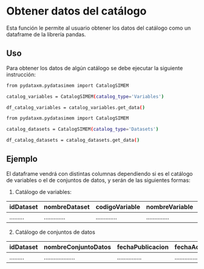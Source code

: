 # Obtener datos del catálogo

Esta función le permite al usuario obtener los datos del catálogo como un dataframe de la librería pandas.

## Uso

Para obtener los datos de algún catálogo se debe ejecutar la siguiente instrucción:

```bash
from pydataxm.pydatasimem import CatalogSIMEM

catalog_variables = CatalogSIMEM(catalog_type='Variables')

df_catalog_variables = catalog_variables.get_data()
```

```bash
from pydataxm.pydatasimem import CatalogSIMEM

catalog_datasets = CatalogSIMEM(catalog_type='Datasets')

df_catalog_datasets = catalog_datasets.get_data()
```

## Ejemplo

El dataframe vendrá con distintas columnas dependiendo si es el catálogo de variables o el de conjuntos de datos, y serán de las siguientes formas:

1. Catálogo de variables:

| idDataset | nombreDataset | codigoVariable | nombreVariable | descripcion | unidadMedida | fechaPublicacion | fechaInicio | fechaFin |
|-----------|---------------|----------------|----------------|-------------|--------------|------------------|-------------|----------|
| ......... | ............. | .............  | .............. | ........... | ............ | ................ | ........... | ........ |

2. Catálogo de conjuntos de datos

| idDataset | nombreConjuntoDatos | fechaPublicacion | fechaActualizacion | inicioDato | finDato | fechaDescarga | urlConexionAPI | urlConjuntoDatos | tipoPublicacion |
|-----------|---------------------|------------------|--------------------|------------|---------|---------------|----------------|------------------|-----------------|
| ......... | ................... | ...............  | .................. | .......... | ....... | ............. | .............. | ................ | ............... |